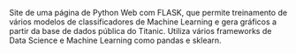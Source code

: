 Site de uma página de Python Web com FLASK, que permite treinamento de vários modelos de classificadores de Machine Learning e gera gráficos a partir da base de dados pública do Titanic. Utiliza vários frameworks de Data Science e Machine Learning como pandas e sklearn.
